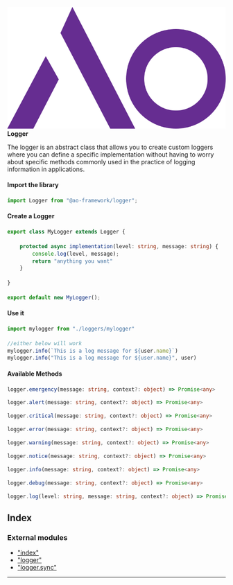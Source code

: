 
![](./assets/ao.logo.svg)  
**Logger**

The logger is an abstract class that allows you to create custom loggers where you can define a specific implementation without having to worry about specific methods commonly used in the practice of logging information in applications.

#### Import the library

```ts
import Logger from "@ao-framework/logger";
```

#### Create a Logger

```ts
export class MyLogger extends Logger {

    protected async implementation(level: string, message: string) {
        console.log(level, message);
        return "anything you want"
    }

}

export default new MyLogger();
```

#### Use it

```ts
import mylogger from "./loggers/mylogger"

//either below will work
mylogger.info(`This is a log message for ${user.name}`)
mylogger.info("This is a log message for ${user.name}", user)
```

#### Available Methods

```ts
logger.emergency(message: string, context?: object) => Promise<any> 
```

```ts
logger.alert(message: string, context?: object) => Promise<any> 
```

```ts
logger.critical(message: string, context?: object) => Promise<any> 
```

```ts
logger.error(message: string, context?: object) => Promise<any> 
```

```ts
logger.warning(message: string, context?: object) => Promise<any> 
```

```ts
logger.notice(message: string, context?: object) => Promise<any> 
```

```ts
logger.info(message: string, context?: object) => Promise<any> 
```

```ts
logger.debug(message: string, context?: object) => Promise<any> 
```

```ts
logger.log(level: string, message: string, context?: object) => Promise<any> 
```

## Index

### External modules

* ["index"](modules/_index_.md)
* ["logger"](modules/_logger_.md)
* ["logger.sync"](modules/_logger_sync_.md)

---

